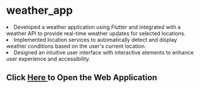 # weather_app

<li>Developed a weather application using Flutter and integrated with a weather API to provide
  real-time weather updates for selected locations.</li>
<li>Implemented location services to automatically detect and display weather conditions based
  on the user's current location.</li>
<li>Designed an intuitive user interface with interactive elements to enhance user experience
  and accessibility.</li>

<h2>Click <a href="https://flutter-weather-353.web.app/">Here </a> to Open the Web Application</h2>
